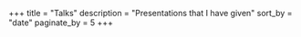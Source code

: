 +++
title = "Talks"
description = "Presentations that I have given"
sort_by = "date"
paginate_by = 5
+++
